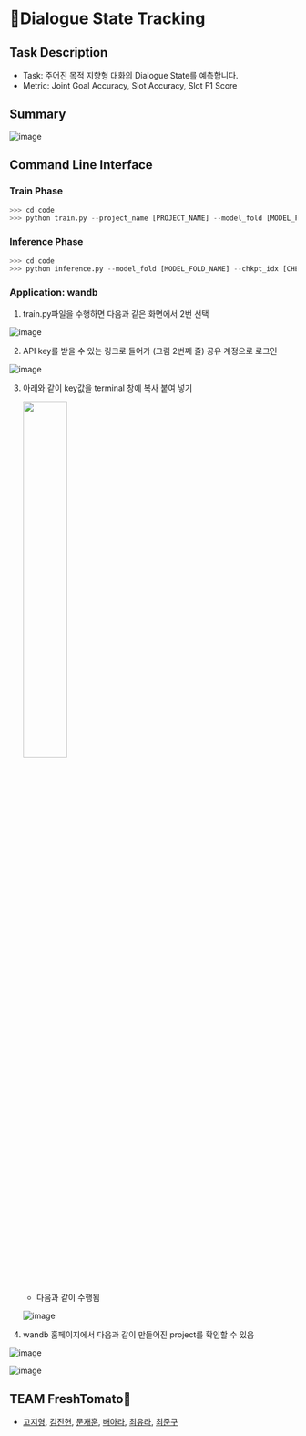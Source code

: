 # 💋Dialogue State Tracking
## Task Description
- Task: 주어진 목적 지향형 대화의 Dialogue State를 예측합니다.
- Metric: Joint Goal Accuracy, Slot Accuracy, Slot F1 Score

## Summary
![image](https://user-images.githubusercontent.com/54096561/125474984-f8b032bd-8122-403c-b0ea-affcc68393aa.png)


## Command Line Interface
### Train Phase
```python
>>> cd code
>>> python train.py --project_name [PROJECT_NAME] --model_fold [MODEL_FOLD_NAME] --dst [DST_MODEL]
```

### Inference Phase
```python
>>> cd code
>>> python inference.py --model_fold [MODEL_FOLD_NAME] --chkpt_idx [CHECKPOINT INDEX]
```

### Application: wandb
1. train.py파일을 수행하면 다음과 같은 화면에서 2번 선택

  ![image](https://user-images.githubusercontent.com/46676700/116401727-89628d80-a866-11eb-9069-5c7a947741ab.png)


2. API key를 받을 수 있는 링크로 들어가 (그림 2번째 줄) 공유 계정으로 로그인

  ![image](https://user-images.githubusercontent.com/46676700/116401752-91223200-a866-11eb-80e7-78af8acb2049.png)

3. 아래와 같이 key값을 terminal 창에 복사 붙여 넣기


    <img src="https://user-images.githubusercontent.com/46676700/116401797-9f704e00-a866-11eb-91b3-1cb509c19c88.png" width="40%">

    - 다음과 같이 수행됨
  
    ![image](https://user-images.githubusercontent.com/46676700/116401807-a26b3e80-a866-11eb-93ee-7a7e0b510a8b.png)


4. wandb 홈페이지에서 다음과 같이 만들어진 project를 확인할 수 있음

  ![image](https://user-images.githubusercontent.com/46676700/116401826-a6975c00-a866-11eb-806b-21e6cc6c5492.png)

  ![image](https://user-images.githubusercontent.com/46676700/116401835-a9924c80-a866-11eb-9b67-a918fb258b52.png)

## TEAM FreshTomato🍅
- [고지형](https://github.com/iloveslowfood), [김진현](https://github.com/KimJinHye0n), [문재훈](https://github.com/MoonJaeHoon), [배아라](https://github.com/arabae), [최유라](https://github.com/Yuuraa), [최준구](https://github.com/soupbab)
